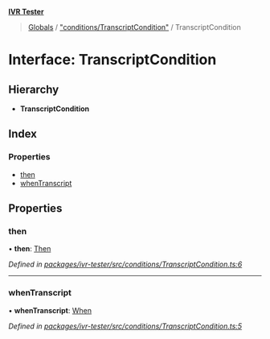 **[IVR Tester](../README.md)**

> [Globals](../README.md) / ["conditions/TranscriptCondition"](../modules/_conditions_transcriptcondition_.md) / TranscriptCondition

# Interface: TranscriptCondition

## Hierarchy

* **TranscriptCondition**

## Index

### Properties

* [then](_conditions_transcriptcondition_.transcriptcondition.md#then)
* [whenTranscript](_conditions_transcriptcondition_.transcriptcondition.md#whentranscript)

## Properties

### then

•  **then**: [Then](_conditions_then_then_.then.md)

*Defined in [packages/ivr-tester/src/conditions/TranscriptCondition.ts:6](https://github.com/SketchingDev/ivr-tester/blob/8c13d10/packages/ivr-tester/src/conditions/TranscriptCondition.ts#L6)*

___

### whenTranscript

•  **whenTranscript**: [When](../modules/_conditions_when_when_.md#when)

*Defined in [packages/ivr-tester/src/conditions/TranscriptCondition.ts:5](https://github.com/SketchingDev/ivr-tester/blob/8c13d10/packages/ivr-tester/src/conditions/TranscriptCondition.ts#L5)*
